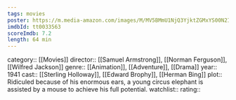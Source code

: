 ```yaml
---
tags: movies
poster: https://m.media-amazon.com/images/M/MV5BMmU1NjQ3YjktZGMxYS00N2IwLTllZWQtOGNjYWE4MzgxNzk2XkEyXkFqcGdeQXVyODU2MDg1NzU@._V1_SX300.jpg
imdbId: tt0033563
scoreImdb: 7.2
length: 64 min
---
```


category:: [[Movies]]
director:: [[Samuel Armstrong]], [[Norman Ferguson]], [[Wilfred Jackson]]
genre:: [[Animation]], [[Adventure]], [[Drama]]
year:: 1941
cast:: [[Sterling Holloway]], [[Edward Brophy]], [[Herman Bing]]
plot:: Ridiculed because of his enormous ears, a young circus elephant is assisted by a mouse to achieve his full potential.
watchlist::
rating::
